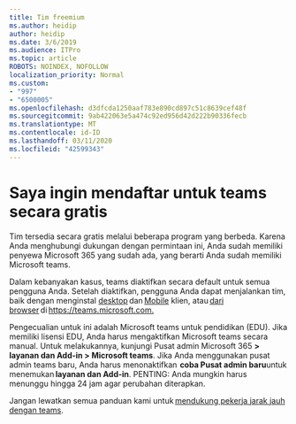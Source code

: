 ```yaml
---
title: Tim freemium
ms.author: heidip
author: heidip
ms.date: 3/6/2019
ms.audience: ITPro
ms.topic: article
ROBOTS: NOINDEX, NOFOLLOW
localization_priority: Normal
ms.custom:
- "997"
- "6500005"
ms.openlocfilehash: d3dfcda1250aaf783e890cd897c51c8639cef48f
ms.sourcegitcommit: 9ab422063e5a474c92ed956d42d222b90336fecb
ms.translationtype: MT
ms.contentlocale: id-ID
ms.lasthandoff: 03/11/2020
ms.locfileid: "42599343"
---
```

# <a name="id-like-to-sign-up-for-teams-for-free"></a>Saya ingin mendaftar untuk teams secara gratis

Tim tersedia secara gratis melalui beberapa program yang berbeda. Karena Anda menghubungi dukungan dengan permintaan ini, Anda sudah memiliki penyewa Microsoft 365 yang sudah ada, yang berarti Anda sudah memiliki Microsoft teams.

Dalam kebanyakan kasus, teams diaktifkan secara default untuk semua pengguna Anda. Setelah diaktifkan, pengguna Anda dapat menjalankan tim, baik dengan menginstal [desktop](https://docs.microsoft.com/MicrosoftTeams/get-clients#desktop-client) dan [Mobile](https://docs.microsoft.com/MicrosoftTeams/get-clients#mobile-clients) klien, atau [dari browser](https://docs.microsoft.com/MicrosoftTeams/get-clients#web-client) di <https://teams.microsoft.com.>

Pengecualian untuk ini adalah Microsoft teams untuk pendidikan (EDU). Jika memiliki lisensi EDU, Anda harus mengaktifkan Microsoft teams secara manual. Untuk melakukannya, kunjungi Pusat admin Microsoft 365 **> layanan dan Add-in > Microsoft teams**. Jika Anda menggunakan pusat admin teams baru, Anda harus menonaktifkan  **coba Pusat admin baru**untuk menemukan **layanan dan Add-in**. PENTING: Anda mungkin harus menunggu hingga 24 jam agar perubahan diterapkan.

Jangan lewatkan semua panduan kami untuk [mendukung pekerja jarak jauh dengan teams](https://docs.microsoft.com/MicrosoftTeams/support-remote-work-with-teams).
